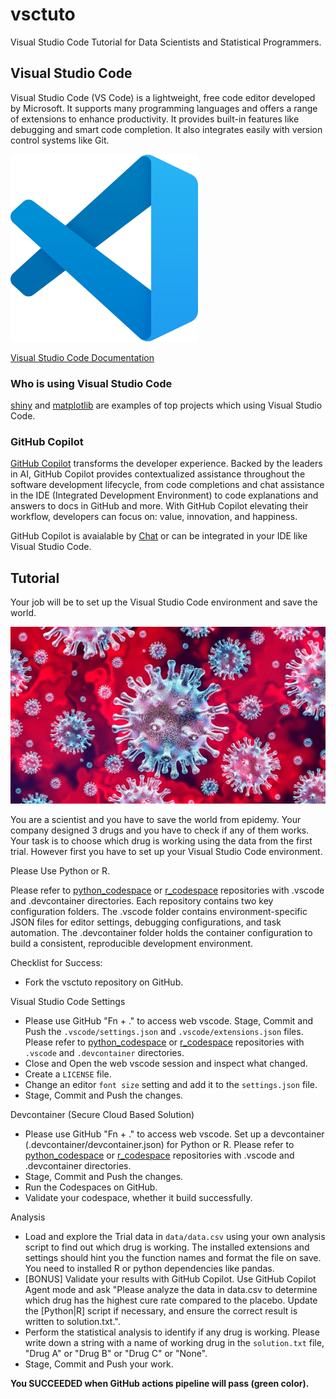 # vsctuto

Visual Studio Code Tutorial for Data Scientists and Statistical Programmers.

## Visual Studio Code

Visual Studio Code (VS Code) is a lightweight, free code editor developed by Microsoft. It supports many programming languages and offers a range of extensions to enhance productivity. It provides built-in features like debugging and smart code completion. It also integrates easily with version control systems like Git.

<a href="https://code.visualstudio.com/docs"><img src="img/vscode.png" alt="Visual Studio Code Logo" height="300px" width="auto"></a>

[Visual Studio Code Documentation](https://code.visualstudio.com/docs)

### Who is using Visual Studio Code

[shiny](https://github.com/rstudio/shiny) and [matplotlib](https://github.com/matplotlib/matplotlib) are examples of top projects which using Visual Studio Code.

### GitHub Copilot

[GitHub Copilot](https://github.com/features/copilot) transforms the developer experience. Backed by the leaders in AI, GitHub Copilot provides contextualized assistance throughout the software development lifecycle, from code completions and chat assistance in the IDE (Integrated Development Environment) to code explanations and answers to docs in GitHub and more. With GitHub Copilot elevating their workflow, developers can focus on: value, innovation, and happiness.

GitHub Copilot is avaialable by [Chat](https://github.com/copilot) or can be integrated in your IDE like Visual Studio Code.

## Tutorial

Your job will be to set up the Visual Studio Code environment and save the world.

![Source: Springer Nature](img/virus.png)

You are a scientist and you have to save the world from epidemy.
Your company designed 3 drugs and you have to check if any of them works.
Your task is to choose which drug is working using the data from the first trial.
However first you have to set up your Visual Studio Code environment.

Please Use Python or R.

Please refer to [python_codespace](https://www.github.com/polkas/python_codespace) or [r_codespace](https://www.github.com/polkas/r_codespace) repositories with .vscode and .devcontainer directories. Each repository contains two key configuration folders. The .vscode folder contains environment-specific JSON files for editor settings, debugging configurations, and task automation. The .devcontainer folder holds the container configuration to build a consistent, reproducible development environment.

Checklist for Success:

* Fork the vsctuto repository on GitHub.

Visual Studio Code Settings

* Please use GitHub "Fn + ." to access web vscode. Stage, Commit and Push the `.vscode/settings.json` and `.vscode/extensions.json` files. Please refer to [python_codespace](https://www.github.com/polkas/python_codespace) or [r_codespace](https://www.github.com/polkas/r_codespace) repositories with `.vscode` and `.devcontainer` directories.
* Close and Open the web vscode session and inspect what changed.
* Create a `LICENSE` file.
* Change an editor `font size` setting and add it to the `settings.json` file. 
* Stage, Commit and Push the changes.


Devcontainer (Secure Cloud Based Solution)

* Please use GitHub "Fn + ." to access web vscode. Set up a devcontainer (.devcontainer/devcontainer.json) for Python or R. Please refer to [python_codespace](https://www.github.com/polkas/python_codespace) or [r_codespace](https://www.github.com/polkas/r_codespace) repositories with .vscode and .devcontainer directories.
* Stage, Commit and Push the changes.
* Run the Codespaces on GitHub.
* Validate your codespace, whether it build successfully.

Analysis

* Load and explore the Trial data in `data/data.csv` using your own analysis script to find out which drug is working. The installed extensions and settings should hint you the function names and format the file on save. You need to installed R or python dependencies like pandas.
* [BONUS] Validate your results with GitHub Copilot. Use GitHub Copilot Agent mode and ask "Please analyze the data in data.csv to determine which drug has the highest cure rate compared to the placebo. Update the [Python|R] script if necessary, and ensure the correct result is written to solution.txt.".
* Perform the statistical analysis to identify if any drug is working. Please write down a string with a name of working drug in the `solution.txt` file, "Drug A" or "Drug B" or "Drug C" or "None".
* Stage, Commit and Push your work.

**You SUCCEEDED when GitHub actions pipeline will pass (green color).**



